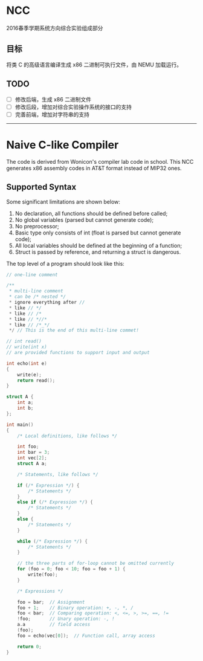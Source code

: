 # NCC

2016春季学期系统方向综合实验组成部分

## 目标

将类 C 的高级语言编译生成 x86 二进制可执行文件，由 NEMU 加载运行。

## TODO

- [ ] 修改后端，生成 x86 二进制文件
- [ ] 修改后段，增加对综合实验操作系统的接口的支持
- [ ] 完善前端，增加对字符串的支持

---

# Naive C-like Compiler

The code is derived from Wonicon's compiler lab code in school.
This NCC generates x86 assembly codes in AT&T format instead of MIP32 ones.

## Supported Syntax

Some significant limitations are shown below:

1. No declaration, all functions should be defined before called;
1. No global variables (parsed but cannot generate code);
1. No preprocessor;
1. Basic type only consists of int (float is parsed but cannot generate code);
1. All local variables should be defined at the beginning of a function;
1. Struct is passed by reference, and returning a struct is dangerous.

The top level of a program should look like this:

```c
// one-line comment

/**
 * multi-line comment
 * can be /* nested */
 * ignore everything after //
 * like // */
 * like // /*
 * like // *//*
 * like // /*_*/
 */ // This is the end of this multi-line commet!

// int read()
// write(int x)
// are provided functions to support input and output

int echo(int e)
{
    write(e);
    return read();
}

struct A {
    int a;
    int b;
};

int main()
{
    /* Local definitions, like follows */

    int foo;
    int bar = 3;
    int vec[2];
    struct A a;

    /* Statements, like follows */

    if (/* Expression */) {
        /* Statements */
    }
    else if (/* Expression */) {
        /* Statements */
    }
    else {
        /* Statements */
    }

    while (/* Expression */) {
        /* Statements */
    }

    // the three parts of for-loop cannot be omitted currently
    for (foo = 0; foo < 10; foo = foo + 1) {
        write(foo);
    }

    /* Expressions */

    foo = bar;  // Assignment
    foo + 1;    // Binary operation: +, -, *, /
    foo < bar;  // Comparing operation: <, <=, >, >=, ==, !=
    !foo;       // Unary operation: -, !
    a.a         // field access
    (foo);
    foo = echo(vec[0]);  // Function call, array access

    return 0;
}

